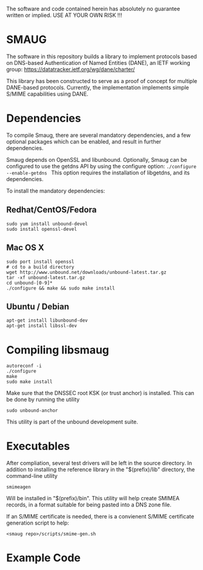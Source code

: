 The software and code contained herein has absolutely no guarantee written or implied.
USE AT YOUR OWN RISK !!!

SMAUG
==========

The software in this repository builds a library to implement protocols based on DNS-based Authentication of Named
Entities (DANE), an IETF working group:
  https://datatracker.ietf.org/wg/dane/charter/

This library has been constructed to serve as a proof of concept for
multiple DANE-based protocols.  Currently, the implementation implements simple
S/MIME capabilities using DANE.


Dependencies
======

To compile Smaug, there are several mandatory dependencies, and a few optional packages which can be 
enabled, and result in further dependencies.

Smaug depends on OpenSSL and libunbound.  Optionally, Smaug can be configured to use the getdns API by using the
configure option:
``./configure --enable-getdns
``
This option requires the installation of libgetdns, and its dependencies.

To install the mandatory dependencies:

Redhat/CentOS/Fedora
----

```
sudo yum install unbound-devel
sudo install openssl-devel
```

Mac OS X
---

```
sudo port install openssl
# cd to a build directory
wget http://www.unbound.net/downloads/unbound-latest.tar.gz
tar -xf unbound-latest.tar.gz
cd unbound-[0-9]*
./configure && make && sudo make install
```

Ubuntu / Debian
---

```
apt-get install libunbound-dev
apt-get install libssl-dev
```


Compiling libsmaug
===========

```
autoreconf -i
./configure
make
sudo make install
```

Make sure that the DNSSEC root KSK (or trust anchor) is installed.  This can be done by running the utility

```sudo unbound-anchor ```

This utility is part of the unbound development suite.

Executables
===========

After compliation, several test drivers will be left in the source directory.  In addition to installing the
reference library in the &quot;$(prefix)/lib&quot; directory, the command-line utility

 ```
smimeagen
```

Will be installed in &quot;$(prefix)/bin&quot;.  This utility will help create SMIMEA records, in a format suitable
for being pasted into a DNS zone file.

If an S/MIME certificate is needed, there is a convienent S/MIME certificate generation script to help:

```
<smaug repo>/scripts/smime-gen.sh
```


Example Code
===========


